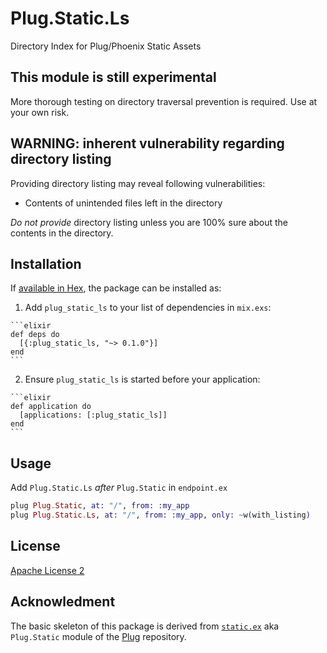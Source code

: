 # Plug.Static.Ls

Directory Index for Plug/Phoenix Static Assets

## This module is still experimental

More thorough testing on directory traversal prevention is required.
Use at your own risk.

## WARNING: inherent vulnerability regarding directory listing

Providing directory listing may reveal following vulnerabilities:

* Contents of unintended files left in the directory

*Do not provide* directory listing unless you are 100% sure about the contents in the directory.

## Installation

If [available in Hex](https://hex.pm/docs/publish), the package can be installed as:

  1. Add `plug_static_ls` to your list of dependencies in `mix.exs`:

    ```elixir
    def deps do
      [{:plug_static_ls, "~> 0.1.0"}]
    end
    ```

  2. Ensure `plug_static_ls` is started before your application:

    ```elixir
    def application do
      [applications: [:plug_static_ls]]
    end
    ```

## Usage

Add `Plug.Static.Ls` *after* `Plug.Static` in `endpoint.ex`

```Elixir
plug Plug.Static, at: "/", from: :my_app
plug Plug.Static.Ls, at: "/", from: :my_app, only: ~w(with_listing)
```

## License

[Apache License 2](https://www.apache.org/licenses/LICENSE-2.0)

## Acknowledment

The basic skeleton of this package is derived from
[`static.ex`](https://github.com/elixir-lang/plug/blob/master/lib/plug/static.ex)
aka `Plug.Static` module of the [Plug](https://github.com/elixir-lang/plug) repository.
